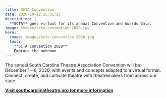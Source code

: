 ```yaml
---
title: SCTA Convention
date: 2020-10-22 15:31:25
description: |
  **SCTA** goes virtual for its annual Convention and Awards Gala.
image: images/scta-convention-2020.jpg
hero:
  image: images/scta-convention-2020.jpg
  text: |
    **SCTA Convention 2020**  
    Embrace the unknown
---
```


The annual South Carolina Theatre Association Convention will be December 1—6, 2020, with events and concepts adapted to a virtual format. Connect, create, and cultivate theatre with theatremakers from across our state.

[**Visit southcarolinatheatre.org for more information**](https://www.southcarolinatheatre.org/convention/)
